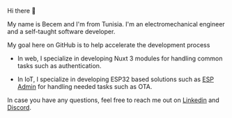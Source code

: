 Hi there 👋

My name is Becem and I'm from Tunisia. I'm an electromechanical engineer and a self-taught software developer. 

My goal here on GitHub is to help accelerate the development process

- In web, I specialize in developing Nuxt 3 modules for handling common tasks such as authentication.

- In IoT, I specialize in developing ESP32 based solutions such as [ESP Admin](https://github.com/esp-admin) for handling needed tasks such as OTA.

In case you have any questions, feel free to reach me out on [Linkedin](https://www.linkedin.com/in/becem-gharbi-142523195) and [Discord](https://discord.com/users/Becem#6401).
